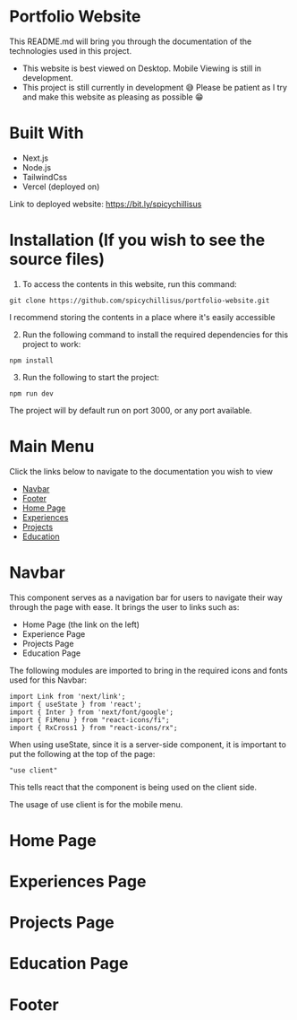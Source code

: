 # Portfolio Website
This README.md will bring you through the documentation of the technologies used in this project.
* This website is best viewed on Desktop. Mobile Viewing is still in development.
* This project is still currently in development 😅 Please be patient as I try and make this website as pleasing as possible 😁

# Built With
- Next.js
- Node.js
- TailwindCss
- Vercel (deployed on)

Link to deployed website: https://bit.ly/spicychillisus

# Installation (If you wish to see the source files)

1. To access the contents in this website, run this command:
```
git clone https://github.com/spicychillisus/portfolio-website.git
```
I recommend storing the contents in a place where it's easily accessible

2. Run the following command to install the required dependencies for this project to work:
```
npm install
```
3. Run the following to start the project:
```
npm run dev
```
The project will by default run on port 3000, or any port available.

# Main Menu
Click the links below to navigate to the documentation you wish to view
- [Navbar](#navbar)
- [Footer](#footer)
- [Home Page](#home-page)
- [Experiences](#experiences-page)
- [Projects]((#projects-page))
- [Education](#education-page)


# Navbar
This component serves as a navigation bar for users to navigate their way through the page with ease. It brings the user to links such as:
- Home Page (the link on the left)
- Experience Page 
- Projects Page
- Education Page

The following modules are imported to bring in the required icons and fonts used for this Navbar:
```
import Link from 'next/link';
import { useState } from 'react';
import { Inter } from 'next/font/google';
import { FiMenu } from "react-icons/fi";
import { RxCross1 } from "react-icons/rx";
```

When using useState, since it is a server-side component, it is important to put the following at the top of the page:
```
"use client"
```

This tells react that the component is being used on the client side.

The usage of use client is for the mobile menu.

# Home Page

# Experiences Page

# Projects Page

# Education Page

# Footer




